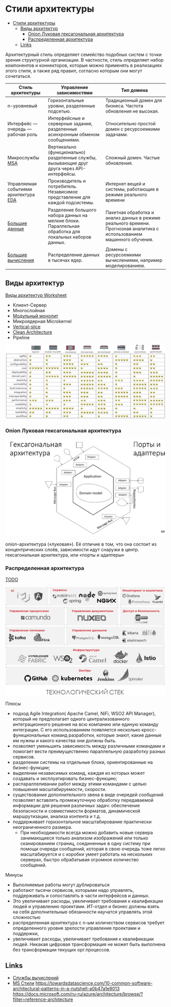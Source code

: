 # Стили архитектуры

- [Стили архитектуры](#стили-архитектуры)
  - [Виды архитектур](#виды-архитектур)
    - [Onion Луковая гексагональная архитектура](#onion-луковая-гексагональная-архитектура)
    - [Распределенная архитектура](#распределенная-архитектура)
  - [Links](#links)

Архитектурный стиль определяет семейство подобных систем с точки зрения структурной организации. В частности, стиль определяет набор компонентов и коннекторов, которые можно применять в реализациях этого стиля, а также ряд правил, согласно которым они могут сочетаться.

| Стиль архитектуры | Управление зависимостями | Тип домена |
| -- | -- | -- |
| n-уровневый | Горизонтальные уровни, разделенные подсетью. | Традиционный домен для бизнеса. Частота обновления не высокая. |
| Интерфейс — очередь — рабочая роль | Интерфейсные и серверные задания, разделенные асинхронным обменом сообщениями. | Относительно простой домен с ресурсоемкими задачами. |
| Микрослужбы [MSA](style/msa.md) | Вертикально (функционально) разделенные службы, вызывающие друг друга через API-интерфейсы. | Сложный домен. Частые обновления. |
| Управляемая событиями архитектура [EDA](style/eda.md) | Производитель и потребитель. Независимое представление для каждой подсистемы. | Интернет вещей и системы, работающие в режиме реального времени |
| [Большие данные](style/bigdata.md) | Разделение большого набора данных на мелкие блоки. Параллельная обработка для локальных наборов данных. | Пакетная обработка и анализ данных в режиме реального времени. Прогнозная аналитика с использованием машинного обучения. |
| [Большие вычисления](https://docs.microsoft.com/ru-ru/azure/architecture/guide/architecture-styles/big-compute) | Распределение данных в тысячах ядер. | Домены с ресурсоемкими вычислениями, например моделированием. |

## Виды архитектур

[Виды архитектур Worksheet](https://www.developertoarchitect.com/downloads/worksheets.html)

  - Клиент-Сервер
  - Многослойная
  - [Модульный монолит](style/monolit.md)
  - Микроядерная Microkernel
  - [Vertical-slice](https://headspring.com/2019/11/05/why-vertical-slice-architecture-is-better/)
  - [Clean Architecture](pattern/clean.architecture.md)
  - Pipeline

![Стили-НФТ Марк Ричардс](../img/arch/arch_style-ility.jpg)

### Onion Луковая гексагональная архитектура

![onion](../img/arch/onionarch.png)

onion-архитектура («луковая»). Её отличие в том, что она состоит из концентрических слоёв, зависимости идут снаружи в центр.
гексагональная архитектура, или «порты и адаптеры»

### Распределенная архитектура

[TODO](https://github.com/Sairyss/distributed-systems-topics)

![distrib tech](../img/arch/distribarch_tech.png)

Плюсы

- подход Agile Integration( Apache Camel, NiFi, WSO2 API Manager), который не предполагает одного централизованного интеграционного решения на всю компанию или единую команду интеграции. С его использованием появляется несколько кросс-функциональных команд разработки, которые знают, какие данные им нужны и какого качества они должны быть.
- позволяет уменьшить зависимость между различными командами и помогает вести преимущественно параллельную разработку разных сервисов.
- разделении системы на отдельные блоки, ориентированные на бизнес-функции;
- выделении независимых команд, каждая из которых может создавать и эксплуатировать бизнес-функцию;
- распараллеливании работ между этими командами с целью повышения масштабируемости, скорости.
- существование дополнительного звена в виде очередей сообщений позволяет вставлять промежуточную обработку передаваемой информации для решения различных задач: обеспечение безопасности и совместимости форматов, динамической маршрутизации, анализа контента и т.д.
- поддерживает горизонтальное масштабирование практически неограниченного размера.
  - При необходимости всегда можно добавить новые сервера занимающиеся только анализом изображений или только сканированием страниц, соединенные в одну систему при помощи очереди сообщений, которая в свою очередь тоже легко масштабируется и с коробки умеет работать на нескольких серверах, быстро обрабатывая огромное количество сообщений.

Минусы

- Выполняемые работы могут дублироваться
- работают тысячи сервисов, которыми надо управлять, поддерживать и сопоставлять в части интерфейсов и данных.
- Это увеличивает расходы, увеличивает требования к квалификации людей и управлению проектами. ИТ-отдел и бизнес должны взять на себя дополнительные обязанности научатся управлять этой сложностью
- распределенная архитектура с n-ым количеством сервисов требует определенного уровня зрелости управления проектами и поддержки,
- увеличивает расходы, увеличивает требования к квалификации людей. Никакая цифровая трансформация не может быть выполнена без трансформации текущих орг.процессов.

## Links

- [Службы вычислений](https://docs.microsoft.com/ru-ru/azure/architecture/guide/technology-choices/compute-decision-tree)
- [MS Стили](https://docs.microsoft.com/ru-ru/azure/architecture/guide/architecture-styles/)
https://towardsdatascience.com/10-common-software-architectural-patterns-in-a-nutshell-a0b47a1e9013
https://docs.microsoft.com/ru-ru/azure/architecture/browse/?filter=reference-architecture
